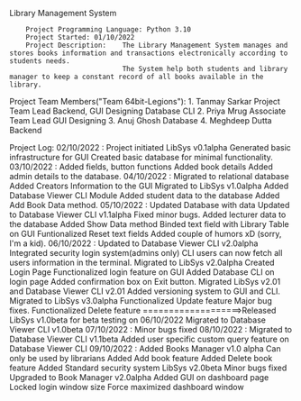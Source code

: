 Library Management System

        Project Programming Language: Python 3.10
        Project Started: 01/10/2022
        Project Description:    The Library Management System manages and stores books information and transactions electronically according to students needs.
                                The System help both students and library manager to keep a constant record of all books available in the library.

Project Team Members("Team 64bit-Legions"):
        1. Tanmay Sarkar
            Project Team Lead
                Backend, GUI Designing
                Database CLI
        2. Priya Mrug
            Associate Team Lead
                GUI Designing
        3. Anuj Ghosh
                Database
        4. Meghdeep Dutta
                Backend

Project Log:
    02/10/2022  :   Project initiated LibSys v0.1alpha
                    Generated basic infrastructure for GUI
                    Created basic database for minimal functionality.
    03/10/2022  :   Added fields, button functions
                    Added book details
                    Added admin details to the database.
    04/10/2022  :   Migrated to relational database
                    Added Creators Information to the GUI
                    Migrated to LibSys v1.0alpha
                        Added Database Viewer CLI Module
                        Added student data to the database
                        Added Add Book Data method.
    05/10/2022  :   Updated Database with data
                    Updated to Database Viewer CLI v1.1alpha
                        Fixed minor bugs.
                    Added lecturer data to the database
                    Added Show Data method
                    Binded text field with Library Table on GUI
                    Funtionalized Reset text fields
                    Added couple of humors xD (sorry, I'm a kid).
    06/10/2022  :   Updated to Database Viewer CLI v2.0alpha
                        Integrated security login system(admins only)
                        CLI users can now fetch all users information in the terminal.
                    Migrated to LibSys v2.0alpha
                        Created Login Page
                        Functionalized login feature on GUI
                        Added Database CLI on login page
                        Added confirmation box on Exit button.
                    Migrated LibSys v2.01 and Database Viewer CLI v2.01
                        Added versioning system to GUI and CLI.
                    Migrated to LibSys v3.0alpha
                        Functionalized Update feature
                        Major bug fixes.
                        Functionalized Delete feature
===================>Released LibSys v1.0beta for beta testing on 06/10/2022
                        Migrated to Database Viewer CLI v1.0beta
    07/10/2022  :   Minor bugs fixed
    08/10/2022  :   Migrated to Database Viewer CLI v1.1beta
                        Added user specific custom query feature on Database Viewer CLI
    09/10/2022  :   Added Books Manager v1.0 alpha 
                        Can only be used by librarians
                        Added Add book feature 
                        Added Delete book feature
                        Added Standard security system
                    LibSys v2.0beta
                        Minor bugs fixed
                        Upgraded to Book Manager v2.0alpha
                            Added GUI on dashboard page
                        Locked login window size
                        Force maximized dashboard window
